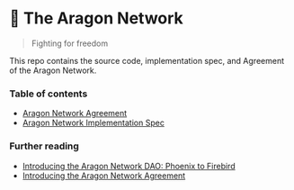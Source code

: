 
# 🦅 The Aragon Network
> Fighting for freedom

This repo contains the source code, implementation spec, and Agreement of the Aragon Network.

### Table of contents
- [Aragon Network Agreement](https://github.com/aragon/agreement/pull/1)  
- [Aragon Network Implementation Spec](https://github.com/aragon/network/blob/master/implementation-spec.md)

### Further reading

- [Introducing the Aragon Network DAO: Phoenix to Firebird](https://aragon.org/blog/aragon-network-phoenix-to-firebird)  
- [Introducing the Aragon Network Agreement](https://aragon.org/blog/introducing-the-aragon-network-agreement)
